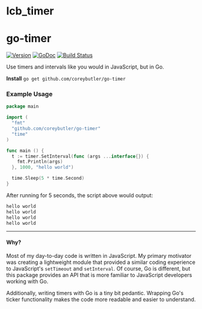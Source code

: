 # lcb_timer

# go-timer

[![Version](https://img.shields.io/github/tag/coreybutler/go-timer.svg)](https://github.com/coreybutler/go-timer)
[![GoDoc](https://godoc.org/github.com/coreybutler/go-timer?status.svg)](https://godoc.org/github.com/coreybutler/go-timer)
[![Build Status](https://travis-ci.org/coreybutler/go-timer.svg?branch=master)](https://travis-ci.org/coreybutler/go-timer)

Use timers and intervals like you would in JavaScript, but in Go.

**Install** `go get github.com/coreybutler/go-timer`

### Example Usage

```go
package main

import (
  "fmt"
  "github.com/coreybutler/go-timer"
  "time"
)

func main () {
  t := timer.SetInterval(func (args ...interface{}) {
    fmt.Println(args)
  }, 1000, "hello world")

  time.Sleep(5 * time.Second)
}
```

After running for 5 seconds, the script above would output:

```sh
hello world
hello world
hello world
hello world
```

---

#### Why?

Most of my day-to-day code is written in JavaScript. My primary motivator was creating a lightweight module that provided a similar coding experience to JavaScript's `setTimeout` and `setInterval`. Of course, Go is different, but this package provides an API that is more familiar to JavaScript developers working with Go.

Additionally, writing timers with Go is a tiny bit pedantic. Wrapping Go's ticker functionality makes the code more readable and easier to understand.
